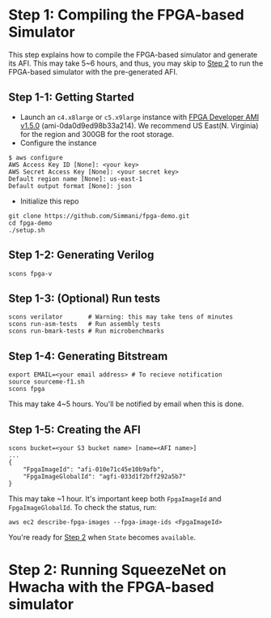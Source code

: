 # <a name="step1"></a> Step 1: Compiling the FPGA-based Simulator

This step explains how to compile the FPGA-based simulator and generate its AFI. This may take 5~6 hours, and thus, you may skip to [Step 2](#step2) to run the FPGA-based simulator with the pre-generated AFI.

## Step 1-1: Getting Started

* Launch an `c4.x8large` or `c5.x9large` instance with [FPGA Developer AMI v1.5.0](https://aws.amazon.com/marketplace/pp/B06VVYBLZZ) (ami-0da0d9ed98b33a214). We recommend US East(N. Virginia) for the region and 300GB for the root storage.
* Configure the instance
```
$ aws configure
AWS Access Key ID [None]: <your key>
AWS Secret Access Key [None]: <your secret key>
Default region name [None]: us-east-1
Default output format [None]: json
```
* Initialize this repo
```
git clone https://github.com/Simmani/fpga-demo.git
cd fpga-demo
./setup.sh
```

## Step 1-2: Generating Verilog
```
scons fpga-v
```

## Step 1-3: (Optional) Run tests
```
scons verilator       # Warning: this may take tens of minutes
scons run-asm-tests   # Run assembly tests
scons run-bmark-tests # Run microbenchmarks
```

## Step 1-4: Generating Bitstream
```
export EMAIL=<your email address> # To recieve notification
source sourceme-f1.sh
scons fpga
```
This may take 4~5 hours. You'll be notified by email when this is done.

## Step 1-5: Creating the AFI
```
scons bucket=<your S3 bucket name> [name=<AFI name>]
...
{
    "FpgaImageId": "afi-010e71c45e10b9afb",
    "FpgaImageGlobalId": "agfi-033d1f2bff292a5b7"
}
```
This may take ~1 hour. It's important keep both `FpgaImageId` and `FpgaImageGlobalId`. To check the status, run:
```
aws ec2 describe-fpga-images --fpga-image-ids <FpgaImageId>
```
You're ready for [Step 2](step2) when `State` becomes `available`.

# <a name="step2"></a> Step 2: Running SqueezeNet on Hwacha with the FPGA-based simulator
